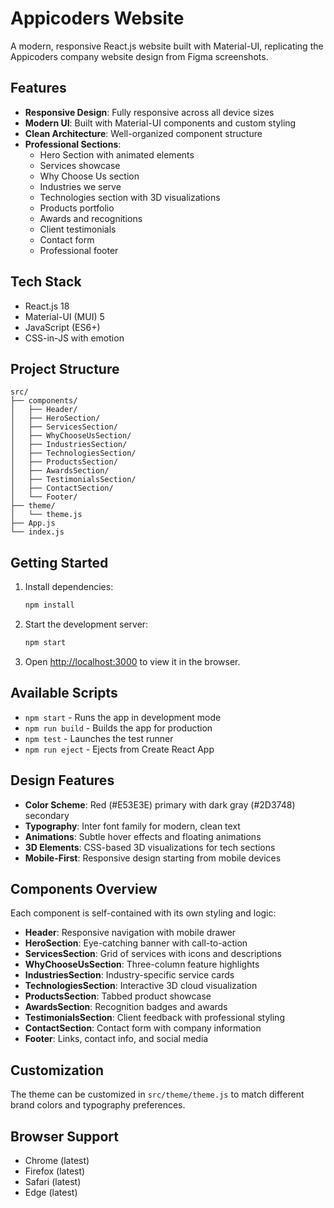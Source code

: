 # Appicoders Website

A modern, responsive React.js website built with Material-UI, replicating the Appicoders company website design from Figma screenshots.

## Features

- **Responsive Design**: Fully responsive across all device sizes
- **Modern UI**: Built with Material-UI components and custom styling
- **Clean Architecture**: Well-organized component structure
- **Professional Sections**:
  - Hero Section with animated elements
  - Services showcase
  - Why Choose Us section
  - Industries we serve
  - Technologies section with 3D visualizations
  - Products portfolio
  - Awards and recognitions
  - Client testimonials
  - Contact form
  - Professional footer

## Tech Stack

- React.js 18
- Material-UI (MUI) 5
- JavaScript (ES6+)
- CSS-in-JS with emotion

## Project Structure

```
src/
├── components/
│   ├── Header/
│   ├── HeroSection/
│   ├── ServicesSection/
│   ├── WhyChooseUsSection/
│   ├── IndustriesSection/
│   ├── TechnologiesSection/
│   ├── ProductsSection/
│   ├── AwardsSection/
│   ├── TestimonialsSection/
│   ├── ContactSection/
│   └── Footer/
├── theme/
│   └── theme.js
├── App.js
└── index.js
```

## Getting Started

1. Install dependencies:
   ```bash
   npm install
   ```

2. Start the development server:
   ```bash
   npm start
   ```

3. Open [http://localhost:3000](http://localhost:3000) to view it in the browser.

## Available Scripts

- `npm start` - Runs the app in development mode
- `npm run build` - Builds the app for production
- `npm test` - Launches the test runner
- `npm run eject` - Ejects from Create React App

## Design Features

- **Color Scheme**: Red (#E53E3E) primary with dark gray (#2D3748) secondary
- **Typography**: Inter font family for modern, clean text
- **Animations**: Subtle hover effects and floating animations
- **3D Elements**: CSS-based 3D visualizations for tech sections
- **Mobile-First**: Responsive design starting from mobile devices

## Components Overview

Each component is self-contained with its own styling and logic:

- **Header**: Responsive navigation with mobile drawer
- **HeroSection**: Eye-catching banner with call-to-action
- **ServicesSection**: Grid of services with icons and descriptions
- **WhyChooseUsSection**: Three-column feature highlights
- **IndustriesSection**: Industry-specific service cards
- **TechnologiesSection**: Interactive 3D cloud visualization
- **ProductsSection**: Tabbed product showcase
- **AwardsSection**: Recognition badges and awards
- **TestimonialsSection**: Client feedback with professional styling
- **ContactSection**: Contact form with company information
- **Footer**: Links, contact info, and social media

## Customization

The theme can be customized in `src/theme/theme.js` to match different brand colors and typography preferences.

## Browser Support

- Chrome (latest)
- Firefox (latest)
- Safari (latest)
- Edge (latest)